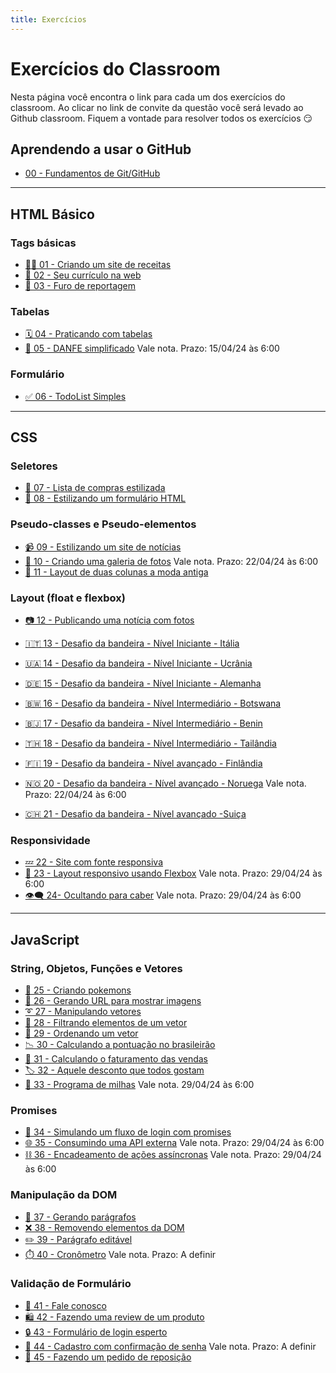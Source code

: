 ```yaml
---
title: Exercícios
---
```


# Exercícios do Classroom

Nesta página você encontra o link para cada um dos exercícios do classroom.
Ao clicar no link de convite da questão você será levado ao Github classroom.
Fiquem a vontade para resolver todos os exercícios 😏

## Aprendendo a usar o GitHub 
- [ 00 - Fundamentos de Git/GitHub ](https://classroom.github.com/a/YrOH2ltv)

---

## HTML Básico

### Tags básicas
- [🧑‍🍳 01 - Criando um site de receitas](https://classroom.github.com/a/QZst2ArE)
- [📇 02 - Seu currículo na web](https://classroom.github.com/a/BQkTPZq7)
- [🎥 03 - Furo de reportagem](https://classroom.github.com/a/dZTKbsjt)

### Tabelas
- [🗓 04 - Praticando com tabelas](https://classroom.github.com/a/3h7HRmk1)
- [🧾 05 - DANFE simplificado](https://classroom.github.com/a/garHyS09) <span class="label label-blue">Vale nota. Prazo: 15/04/24 às 6:00</span>

### Formulário
- [✅ 06 - TodoList Simples](https://classroom.github.com/a/nHQu_WZH)

---

## CSS

### Seletores
- [📝 07 - Lista de compras estilizada](https://classroom.github.com/a/iOC5oDBM)
- [💅 08 - Estilizando um formulário HTML](https://classroom.github.com/a/YzbwIfag)

### Pseudo-classes e Pseudo-elementos

- [📹 09 - Estilizando um site de notícias](https://classroom.github.com/a/kcAVkHXx)
- [📸 10 - Criando uma galeria de fotos](https://classroom.github.com/a/9FxB45ne) <span class="label label-blue">Vale nota. Prazo: 22/04/24 às 6:00</span>
- [📜 11 - Layout de duas colunas a moda antiga](https://classroom.github.com/a/QgNRerLY)

### Layout (float e flexbox)
- [📷 12 - Publicando uma notícia com fotos](https://classroom.github.com/a/5FhPvHOu)
- [🇮🇹 13 - Desafio da bandeira - Nível Iniciante - Itália](https://classroom.github.com/a/PZeL_ove)
- [🇺🇦 14 - Desafio da bandeira - Nível Iniciante - Ucrânia](https://classroom.github.com/a/dD1_lJro)
- [🇩🇪 15 - Desafio da bandeira - Nível Iniciante - Alemanha](https://classroom.github.com/a/JEQ-hq3a)
- [🇧🇼 16 - Desafio da bandeira - Nível Intermediário - Botswana](https://classroom.github.com/a/vNLxFyki)
- [🇧🇯 17 - Desafio da bandeira - Nível Intermediário - Benin](https://classroom.github.com/a/tcXOBMS_)
- [🇹🇭 18 - Desafio da bandeira - Nível Intermediário - Tailândia](https://classroom.github.com/a/VzOFp6Ww)
- [🇫🇮 19 - Desafio da bandeira - Nível avançado - Finlândia](https://classroom.github.com/a/IkOz2eNw)
- [🇳🇴 20 - Desafio da bandeira - Nível avançado - Noruega](https://classroom.github.com/a/5Mu3JpDz) <span class="label label-blue">Vale nota. Prazo: 22/04/24 às 6:00</span>

- [🇨🇭 21 - Desafio da bandeira - Nível avançado -Suiça](https://classroom.github.com/a/KWr1to88)

### Responsividade
- [💤 22 - Site com fonte responsiva](https://classroom.github.com/a/z1EbLhLz)
- [🔲 23 - Layout responsivo usando Flexbox](https://classroom.github.com/a/tzFWUEIq)  <span class="label label-blue">Vale nota. Prazo: 29/04/24 às 6:00</span>
- [👁️‍🗨️ 24- Ocultando para caber](https://classroom.github.com/a/Lp_JftQ4)  <span class="label label-blue">Vale nota. Prazo: 29/04/24 às 6:00</span>

--- 

## JavaScript

### String, Objetos, Funções e Vetores
- [🐾 25 - Criando pokemons](https://classroom.github.com/a/CbR3Hutx)
- [🔗 26 - Gerando URL para mostrar imagens](https://classroom.github.com/a/_46HGfk2)
- [➰ 27 - Manipulando vetores](https://classroom.github.com/a/3Po59khk)
- [🔎 28 - Filtrando elementos de um vetor](https://classroom.github.com/a/Z9n3p-3P)
- [📶 29 - Ordenando um vetor](https://classroom.github.com/a/IUHyjaYG)
- [📉 30 - Calculando a pontuação no brasileirão](https://classroom.github.com/a/rh7iv_do)
- [🧮 31 - Calculando o faturamento das vendas](https://classroom.github.com/a/FkM4RxhI)
- [🏷️ 32 - Aquele desconto que todos gostam](https://classroom.github.com/a/ARniGLYC)
- [💸 33 - Programa de milhas](https://classroom.github.com/a/mWgCcVfn)  <span class="label label-blue">Vale nota. 29/04/24 às 6:00</span>

### Promises
- [🔀 34 - Simulando um fluxo de login com promises](https://classroom.github.com/a/yvH9bWu1)
- [🌐 35 - Consumindo uma API externa](https://classroom.github.com/a/N2SlzncQ)  <span class="label label-blue">Vale nota. Prazo: 29/04/24 às 6:00</span>
- [⛓️ 36 - Encadeamento de ações assíncronas](https://classroom.github.com/a/eNKCqQhM)  <span class="label label-blue">Vale nota. Prazo: 29/04/24 às 6:00</span>

### Manipulação da DOM
- [📝 37 - Gerando parágrafos](https://classroom.github.com/a/klrEXnuy)
- [❌ 38 - Removendo elementos da DOM](https://classroom.github.com/a/B58BX81q)
- [✏️ 39 - Parágrafo editável](https://classroom.github.com/a/1SNIU85b)
- [⏱️ 40 - Cronômetro](https://classroom.github.com/a/hr_5CKBa)  <span class="label label-blue">Vale nota. Prazo: A definir</span>

### Validação de Formulário
- [📣 41 - Fale conosco](https://classroom.github.com/a/-SInIyDr)
- [🛍️ 42 - Fazendo uma review de um produto](https://classroom.github.com/a/V0grRdrf)
- [🔒 43 - Formulário de login esperto](https://classroom.github.com/a/JIfasoJb)
- [🔐 44 - Cadastro com confirmação de senha](https://classroom.github.com/a/2woih9U2)  <span class="label label-blue">Vale nota. Prazo: A definir</span>
- [🧾 45 - Fazendo um pedido de reposição](https://classroom.github.com/a/SmKFEiI-)
